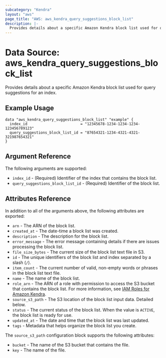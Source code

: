 ```yaml
---
subcategory: "Kendra"
layout: "aws"
page_title: "AWS: aws_kendra_query_suggestions_block_list"
description: |-
  Provides details about a specific Amazon Kendra block list used for query suggestions for an index.
---
```


# Data Source: aws_kendra_query_suggestions_block_list

Provides details about a specific Amazon Kendra block list used for query suggestions for an index.

## Example Usage

```hcl
data "aws_kendra_query_suggestions_block_list" "example" {
  index_id                        = "12345678-1234-1234-1234-123456789123"
  query_suggestions_block_list_id = "87654321-1234-4321-4321-321987654321"
}
```

## Argument Reference

The following arguments are supported:

* `index_id` - (Required) Identifier of the index that contains the block list.
* `query_suggestions_block_list_id` - (Required) Identifier of the block list.

## Attributes Reference

In addition to all of the arguments above, the following attributes are exported:

* `arn` - The ARN of the block list.
* `created_at` - The date-time a block list was created.
* `description` - The description for the block list.
* `error_message` - The error message containing details if there are issues processing the block list.
* `file_size_bytes` - The current size of the block list text file in S3.
* `id` - The unique identifiers of the block list and index separated by a slash (`/`).
* `item_count` - The current number of valid, non-empty words or phrases in the block list text file.
* `name` - The name of the block list.
* `role_arn` - The ARN of a role with permission to access the S3 bucket that contains the block list. For more information, see [IAM Roles for Amazon Kendra](https://docs.aws.amazon.com/kendra/latest/dg/iam-roles.html).
* `source_s3_path` - The S3 location of the block list input data. Detailed below.
* `status` - The current status of the block list. When the value is `ACTIVE`, the block list is ready for use.
* `updated_at` - The date and time that the block list was last updated.
* `tags` - Metadata that helps organize the block list you create.

The `source_s3_path` configuration block supports the following attributes:

* `bucket` - The name of the S3 bucket that contains the file.
* `key` - The name of the file.
